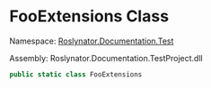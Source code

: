 # FooExtensions Class

Namespace: [Roslynator.Documentation.Test](../README.md)

Assembly: Roslynator\.Documentation\.TestProject\.dll

```csharp
public static class FooExtensions
```

